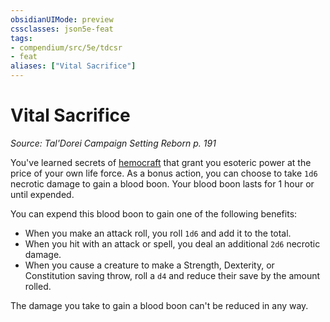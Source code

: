 ```yaml
---
obsidianUIMode: preview
cssclasses: json5e-feat
tags:
- compendium/src/5e/tdcsr
- feat
aliases: ["Vital Sacrifice"]
---
```

# Vital Sacrifice
*Source: Tal'Dorei Campaign Setting Reborn p. 191*  

You've learned secrets of [hemocraft](/Systems/5e/rules/variant-rules/hemocraft-tdcsr.md) that grant you esoteric power at the price of your own life force. As a bonus action, you can choose to take `1d6` necrotic damage to gain a blood boon. Your blood boon lasts for 1 hour or until expended.

You can expend this blood boon to gain one of the following benefits:

- When you make an attack roll, you roll `1d6` and add it to the total.  
- When you hit with an attack or spell, you deal an additional `2d6` necrotic damage.  
- When you cause a creature to make a Strength, Dexterity, or Constitution saving throw, roll a `d4` and reduce their save by the amount rolled.  

The damage you take to gain a blood boon can't be reduced in any way.